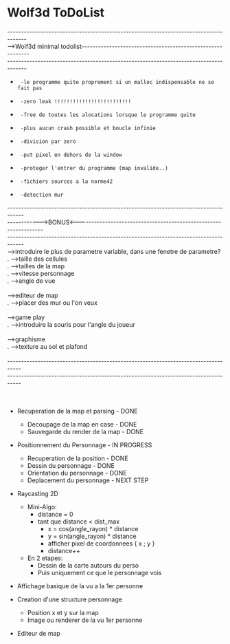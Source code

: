 # Wolf3d ToDoList<br/>
-------------------------------------------------------------------------------------<br/>
-->Wolf3d minimal todolist-----------------------------------------------------------<br/>
-------------------------------------------------------------------------------------<br/>

-      -le programme quite proprement si un malloc indispensable ne se fait pas
-      -zero leak !!!!!!!!!!!!!!!!!!!!!!!!!
-      -free de toutes les alocations lorsque le programme quite
-      -plus aucun crash possible et boucle infinie
-      -division par zero
-      -put pixel en dehors de la window
-      -proteger l'entrer du programme (map invalide..)
-      -fichiers sources a la norme42
-      -detection mur
  
  
  
  
  
  
  
------------------------------------------------------------------------------------<br/>
------------>BONUS<-----------------------------------------------------------------<br/>
------------------------------------------------------------------------------------<br/>
-->introduire le plus de parametre variable, dans une fenetre de parametre?<br/>
.        -->taille des cellules<br/>
.        -->tailles de la map<br/>
.        -->vitesse personnage<br/>
.        -->angle de vue<br/>
        <br/>
-->editeur de map<br/>
.      -->placer des mur ou l'on veux<br/>
      <br/>
-->game play<br/>
.      -->introduire la souris pour l'angle du joueur<br/>
  <br/>
-->graphisme<br/>
.      -->texture au sol et plafond<br/>
<br/>
-----------------------------------------------------------------------------------<br/>
-----------------------------------------------------------------------------------<br/>
<br/>
<br/>
- Recuperation de la map et parsing - DONE
  - Decoupage de la map en case - DONE
  - Sauvegarde du render de la map - DONE

- Positionnement du Personnage - IN PROGRESS
  - Recuperation de la position - DONE
  - Dessin du personnage - DONE
  - Orientation du personnage - DONE
  - Deplacement du personnage - NEXT STEP

- Raycasting 2D
  - Mini-Algo:
    - distance = 0
    - tant que distance < dist_max
      - x = cos(angle_rayon) * distance
      - y = sin(angle_rayon) * distance
      - afficher pixel de coordonnees { x ; y }
      - distance++
  - En 2 etapes:
    - Dessin de la carte autours du perso
    - Puis uniquement ce que le personnage vois

- Affichage basique de la vu a la 1er personne

- Creation d'une structure personnage
  - Position x et y sur la map
  - Image ou renderer de la vu 1er personne

- Editeur de map
